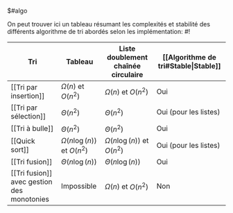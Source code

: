 $#algo 

On peut trouver ici un tableau résumant les complexités et stabilité des différents algorithme de tri abordés selon les implémentation: #!

| Tri                                        | Tableau                        | Liste doublement chaînée circulaire | [[Algorithme de tri#Stable\|Stable]] |
| ------------------------------------------ | ------------------------------ | ----------------------------------- | ------------------------------------ |
| [[Tri par insertion]]                      | $\Omega(n)$ et $O(n^2)$        | $\Omega(n)$ et $O(n^2)$             | Oui                                  |
| [[Tri par sélection]]                      | $\Theta(n^2)$                  | $\Theta(n^2)$                       | Oui (pour les listes)                |
| [[Tri à bulle]]                            | $\Theta(n^2)$                  | $\Theta(n^2)$                       | Oui                                  |
| [[Quick sort]]                             | $\Omega(n\log(n))$ et $O(n^2)$ | $\Omega(n\log(n))$ et $O(n^2)$      | Oui (pour les listes)                |
| [[Tri fusion]]                             | $\Theta(n\log(n))$             | $\Theta(n\log(n))$                  | Oui                                  |
| [[Tri fusion]] avec gestion des monotonies | Impossible                     | $\Omega(n)$ et $O(n^2)$             | Non                                  |
